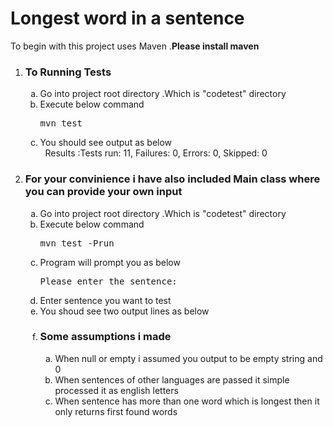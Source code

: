 <h1> Longest word in a sentence </h1>

To begin with this project uses Maven .<b>Please install maven </b>

<ol type="1">
<li><h3>To Running Tests</h3>
<ol type="a">
  <li> Go into project root directory .Which is "codetest" directory</li>
  <li> Execute below command  <pre>mvn test</pre></li>
  <li> You should see output as below <br></li>
              &nbsp; Results :Tests run: 11, Failures: 0, Errors: 0, Skipped: 0
  </ol></li>
 <li>         
<h3>For your convinience i have also included Main class where you can provide your own input </h3>
 <ol type="a">
 
  <li> Go into project root directory .Which is "codetest" directory</li>
  <li> Execute below command  <pre>mvn test -Prun</pre></li>
  <li> Program will prompt you as below  <pre>Please enter the sentence:</pre></li>
  <li> Enter sentence you want to test </li>
  <li> You shoud see two output lines as below</li>
 </li>

  <li>
<h3>Some assumptions i made</h3>
<ol type="a">
  <li>When null or empty i assumed you output to be empty string and 0</li>
  <li>When sentences of other languages are passed it simple processed it as english letters </li>
  <li> When sentence has more than one word which is longest then it only returns first found words</li>
 </ol>
  </li>
</ol>
